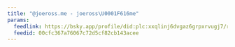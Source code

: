 ```yaml
---
title: "@joeross.me - joeross\U0001F616me"
params:
  feedlink: https://bsky.app/profile/did:plc:xxqlinj6dvgaz6grpxrvugj7/rss
  feedid: 00cfc367a76067c72d5cf82cb143acee
---
```

